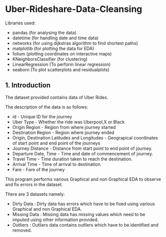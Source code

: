 # Uber-Rideshare-Data-Cleansing

Libraries used: 
* pandas (for analysing the data)
* datetime (for handling date and time data)
* networkx (for using dijkstras algorithm to find shortest paths)
* matplotlib (for plotting the data for EDA)
* folium (plotting coordinates on interactive maps)
* KNeighborsClassifier (for clustering)
* LinearRegression (To perform linear regression)
* seaborn (To plot scatterplots and residualplots)


## 1. Introduction
The dataset provided contains data of Uber Rides.

The description of the data is as follows:
* id - Unique ID for the journey
* Uber Type - Whether the ride was Uberpool,X or Black
* Origin Region - Region from where journey started
* Destination Region - Region where journey ended
* Origin, Destination Latitudes and Longitudes - Geograpical coordinates of start point and end point of the journeys
* Journey Distance - Distance from start point to end point of journey.
* Departure Date, Time - Time and date of commencement of journey.
* Travel Time - Time duration taken to reach the destination.
* Arrival Time - Time of arrival to destination.
* Fare - Fare of the journey

This program performs various Graphical and non Graphical EDA to observe and fix errors in the dataset.

There are 3 datasets namely:
* Dirty Data : 
Dirty data has errors which have to be fixed using various Graphical and non Graphical EDA.
* Missing Data : 
Missing data has missing values which need to be imputed using other information provided.
* Outliers : 
Outliers data contains outliers which have to be identified and removed.
